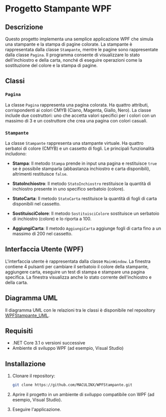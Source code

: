 # Progetto Stampante WPF

## Descrizione

Questo progetto implementa una semplice applicazione WPF che simula una stampante e la stampa di pagine colorate. La stampante è rappresentata dalla classe `Stampante`, mentre le pagine sono rappresentate dalla classe `Pagina`. Il programma consente di visualizzare lo stato dell'inchiostro e della carta, nonché di eseguire operazioni come la sostituzione del colore e la stampa di pagine.

## Classi

### `Pagina`

La classe `Pagina` rappresenta una pagina colorata. Ha quattro attributi, corrispondenti ai colori CMYB (Ciano, Magenta, Giallo, Nero). La classe include due costruttori: uno che accetta valori specifici per i colori con un massimo di 3 e un costruttore che crea una pagina con colori casuali.

### `Stampante`

La classe `Stampante` rappresenta una stampante virtuale. Ha quattro serbatoi di colore (CMYB) e un cassetto di fogli. Le principali funzionalità includono:

- **Stampa**: Il metodo `Stampa` prende in input una pagina e restituisce `true` se è possibile stamparla (abbastanza inchiostro e carta disponibili), altrimenti restituisce `false`.

- **StatoInchiostro**: Il metodo `StatoInchiostro` restituisce la quantità di inchiostro presente in uno specifico serbatoio (colore).

- **StatoCarta**: Il metodo `StatoCarta` restituisce la quantità di fogli di carta disponibili nel cassetto.

- **SostituisciColore**: Il metodo `SostituisciColore` sostituisce un serbatoio di inchiostro (colore) e lo riporta a 100.

- **AggiungiCarta**: Il metodo `AggiungiCarta` aggiunge fogli di carta fino a un massimo di 200 nel cassetto.

## Interfaccia Utente (WPF)

L'interfaccia utente è rappresentata dalla classe `MainWindow`. La finestra contiene 4 pulsanti per cambiare il serbatoio il colore della stampante, aggiungere carta, eseguire un test di stampa e stampare una pagina specifica. La finestra visualizza anche lo stato corrente dell'inchiostro e della carta.

## Diagramma UML

Il diagramma UML con le relazioni tra le classi è disponibile nel repository [WPFStampante_UML](link_al_diagramma_UML).

## Requisiti

- .NET Core 3.1 o versioni successive
- Ambiente di sviluppo WPF (ad esempio, Visual Studio)

## Installazione

1. Clonare il repository:

   ```bash
   git clone https://github.com/MACULINX/WPFStampante.git

2. Aprire il progetto in un ambiente di sviluppo compatibile con WPF (ad esempio, Visual Studio).

3. Eseguire l'applicazione.
